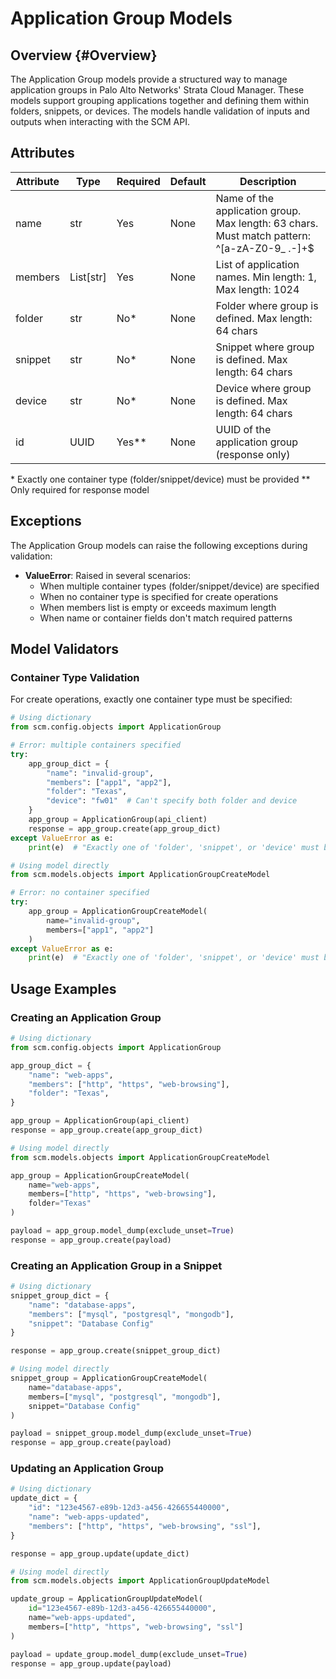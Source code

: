 # Application Group Models

## Overview {#Overview}

The Application Group models provide a structured way to manage application groups in Palo Alto Networks' Strata Cloud
Manager. These models support grouping applications together and defining them within folders, snippets, or devices. The
models
handle validation of inputs and outputs when interacting with the SCM API.

## Attributes

| Attribute | Type      | Required | Default | Description                                                                                  |
|-----------|-----------|----------|---------|----------------------------------------------------------------------------------------------|
| name      | str       | Yes      | None    | Name of the application group. Max length: 63 chars. Must match pattern: ^[a-zA-Z0-9_ \.-]+$ |
| members   | List[str] | Yes      | None    | List of application names. Min length: 1, Max length: 1024                                   |
| folder    | str       | No*      | None    | Folder where group is defined. Max length: 64 chars                                          |
| snippet   | str       | No*      | None    | Snippet where group is defined. Max length: 64 chars                                         |
| device    | str       | No*      | None    | Device where group is defined. Max length: 64 chars                                          |
| id        | UUID      | Yes**    | None    | UUID of the application group (response only)                                                |

\* Exactly one container type (folder/snippet/device) must be provided
\** Only required for response model

## Exceptions

The Application Group models can raise the following exceptions during validation:

- **ValueError**: Raised in several scenarios:
    - When multiple container types (folder/snippet/device) are specified
    - When no container type is specified for create operations
    - When members list is empty or exceeds maximum length
    - When name or container fields don't match required patterns

## Model Validators

### Container Type Validation

For create operations, exactly one container type must be specified:

```python
# Using dictionary
from scm.config.objects import ApplicationGroup

# Error: multiple containers specified
try:
    app_group_dict = {
        "name": "invalid-group",
        "members": ["app1", "app2"],
        "folder": "Texas",
        "device": "fw01"  # Can't specify both folder and device
    }
    app_group = ApplicationGroup(api_client)
    response = app_group.create(app_group_dict)
except ValueError as e:
    print(e)  # "Exactly one of 'folder', 'snippet', or 'device' must be provided."

# Using model directly
from scm.models.objects import ApplicationGroupCreateModel

# Error: no container specified
try:
    app_group = ApplicationGroupCreateModel(
        name="invalid-group",
        members=["app1", "app2"]
    )
except ValueError as e:
    print(e)  # "Exactly one of 'folder', 'snippet', or 'device' must be provided."
```

## Usage Examples

### Creating an Application Group

```python
# Using dictionary
from scm.config.objects import ApplicationGroup

app_group_dict = {
    "name": "web-apps",
    "members": ["http", "https", "web-browsing"],
    "folder": "Texas",
}

app_group = ApplicationGroup(api_client)
response = app_group.create(app_group_dict)

# Using model directly
from scm.models.objects import ApplicationGroupCreateModel

app_group = ApplicationGroupCreateModel(
    name="web-apps",
    members=["http", "https", "web-browsing"],
    folder="Texas"
)

payload = app_group.model_dump(exclude_unset=True)
response = app_group.create(payload)
```

### Creating an Application Group in a Snippet

```python
# Using dictionary
snippet_group_dict = {
    "name": "database-apps",
    "members": ["mysql", "postgresql", "mongodb"],
    "snippet": "Database Config"
}

response = app_group.create(snippet_group_dict)

# Using model directly
snippet_group = ApplicationGroupCreateModel(
    name="database-apps",
    members=["mysql", "postgresql", "mongodb"],
    snippet="Database Config"
)

payload = snippet_group.model_dump(exclude_unset=True)
response = app_group.create(payload)
```

### Updating an Application Group

```python
# Using dictionary
update_dict = {
    "id": "123e4567-e89b-12d3-a456-426655440000",
    "name": "web-apps-updated",
    "members": ["http", "https", "web-browsing", "ssl"],
}

response = app_group.update(update_dict)

# Using model directly
from scm.models.objects import ApplicationGroupUpdateModel

update_group = ApplicationGroupUpdateModel(
    id="123e4567-e89b-12d3-a456-426655440000",
    name="web-apps-updated",
    members=["http", "https", "web-browsing", "ssl"]
)

payload = update_group.model_dump(exclude_unset=True)
response = app_group.update(payload)
```
